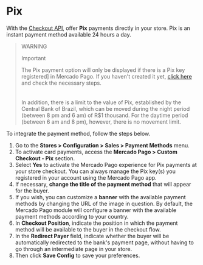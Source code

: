 # Pix

With the [Checkout API](/developers/en/guides/checkout-api/landing), offer **Pix** payments directly in your store. Pix is ​​an instant payment method available 24 hours a day.

> WARNING
>
> Important
>
> The Pix payment option will only be displayed if there is a Pix key registered] in Mercado Pago. If you haven't created it yet, [click here](https://www.youtube.com/watch?v=60tApKYVnkA) and check the necessary steps. </br>
> </br> <br/>
> In addition, there is a limit to the value of Pix, established by the Central Bank of Brazil, which can be moved during the night period (between 8 pm and 6 am) of R$1 thousand. For the daytime period (between 6 am and 8 pm), however, there is no movement limit.

To integrate the payment method, follow the steps below.

1. Go to the **Stores > Configuration > Sales > Payment Methods** menu.
2. To activate card payments, access the **Mercado Pago > Custom Checkout - Pix** section.
3. Select **Yes** to activate the Mercado Pago experience for Pix payments at your store checkout. You can always manage the Pix key(s) you registered in your account using the Mercado Pago app.
4. If necessary, **change the title of the payment method** that will appear for the buyer.
5. If you wish, you can customize a **banner** with the available payment methods by changing the URL of the image in question. By default, the Mercado Pago module will configure a banner with the available payment methods according to your country.
6. In **Checkout Position**, indicate the position in which the payment method will be available to the buyer in the checkout flow.
7. In the **Redirect Payer** field, indicate whether the buyer will be automatically redirected to the bank's payment page, without having to go through an intermediate page in your store.
8. Then click **Save Config** to save your preferences.

